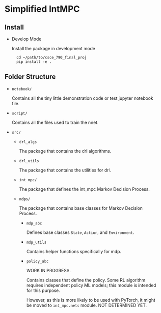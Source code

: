 # Simplified IntMPC

## Install
* Develop Mode

    Install the package in development mode
        
        cd ~/path/to/csce_790_final_proj
        pip install -e .
    
## Folder Structure

* `notebook/`

    Contains all the tiny little demonstration code or test jupyter notebook file.

* `script/`
    
    Contains all the files used to train the nnet.

* `src/`

    * `drl_algs`
        
        The package that contains the drl algorithms.

    * `drl_utils`
        
        The package that contains the utilities for drl.

    * `int_mpc/`
        
        The package that defines the int_mpc Markov Decision Process.

    * `mdps/`

        The package that contains base classes for Markov Decision Process.

        * `mdp_abc`

            Defines base classes `State`, `Action`, and `Environment`.
    
        * `mdp_utils`
    
            Contains helper functions specifically for mdp.
    
        * `policy_abc`
            
            WORK IN PROGRESS.
    
            Contains classes that define the policy. Some RL algorithm requires independent policy ML models; this module is intended for this purpose.
    
            However, as this is more likely to be used with PyTorch, it might be moved to `int_mpc.nets` module. NOT DETERMINED YET.